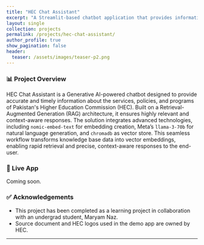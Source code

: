 ```yaml
---
title: "HEC Chat Assistant"
excerpt: "A Streamlit-based chatbot application that provides information about Pakistan's Higher Education Commission (HEC) services and policies."
layout: single
collection: projects
permalink: /projects/hec-chat-assistant/
author_profile: true
show_pagination: false
header:
  teaser: /assets/images/teaser-p2.png
---
```


### 📊 Project Overview
HEC Chat Assistant is a Generative AI-powered chatbot designed to provide accurate and timely information about the services, policies, and programs of Pakistan's Higher Education Commission (HEC). Built on a Retrieval-Augmented Generation (RAG) architecture, it ensures highly relevant and context-aware responses. The solution integrates advanced technologies, including `nomic-embed-text` for embedding creation, Meta’s `llama-3-70b` for natural language generation, and `chromadb` as vector store. This seamless workflow transforms knowledge base data into vector embeddings, enabling rapid retrieval and precise, context-aware responses to the end-user.

### 🔗 Live App
Coming soon.

### ✅ Acknowledgements
- This project has been completed as a learning project in collaboration with an undergrad student, Maryam Naz.
- Source document and HEC logos used in the demo app are owned by HEC.
---